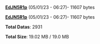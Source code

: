 [**EdJN5R1p**](/data/EdJN5R1p.txt) (05/01/23 - 06:27)- 11607 bytes

[**EdJN5R1p**](/data/EdJN5R1p.txt) (05/01/23 - 06:27)- 11607 bytes

**Total Datas**: 2931

**Total Size**: 19.02 MB / 19.0 MB